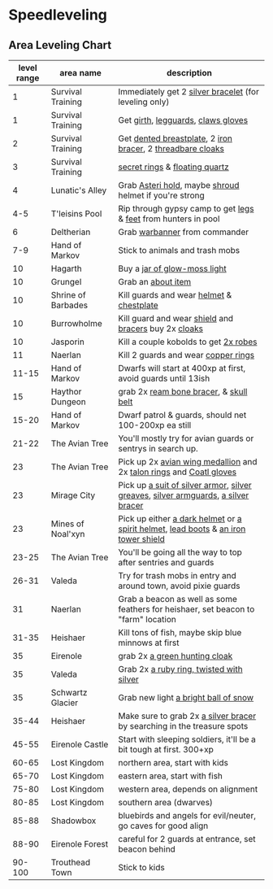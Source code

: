 # Speedleveling

## Area Leveling Chart

| level range | area name | description |
| --- | --- | --- |
| 1 | Survival Training | Immediately get 2 [silver bracelet](https://itemcalculator.nathanielinman.com/#/dashboard?vnum=3772) (for leveling only) |
| 1 | Survival Training | Get [girth](https://itemcalculator.nathanielinman.com/#/dashboard?vnum=3780), [legguards](https://itemcalculator.nathanielinman.com/#/dashboard?vnum=3768), [claws gloves](https://itemcalculator.nathanielinman.com/#/dashboard?vnum=3709) |
| 2 | Survival Training | Get [dented breastplate](https://itemcalculator.nathanielinman.com/#/dashboard?vnum=3764), 2 [iron bracer](https://itemcalculator.nathanielinman.com/#/dashboard?vnum=3753), 2 [threadbare cloaks](https://itemcalculator.nathanielinman.com/#/dashboard?lvnum=3705) |
| 3 | Survival Training | [secret rings](https://itemcalculator.nathanielinman.com/#/dashboard?vnum=3763) & [floating quartz](https://itemcalculator.nathanielinman.com/#/dashboard?vnum=3770) |
| 4 | Lunatic's Alley | Grab [Asteri hold](https://itemcalculator.nathanielinman.com/#/dashboard?vnum=25388), maybe [shroud](https://itemcalculator.nathanielinman.com/#/dashboard?vnum=25382) helmet if you're strong |
| 4-5 | T'leisins Pool | Rip through gypsy camp to get [legs](https://itemcalculator.nathanielinman.com/#/dashboard?vnum=12216) & [feet](https://itemcalculator.nathanielinman.com/#/dashboard?vnum=12217) from hunters in pool |
| 6 | Deltherian | Grab [warbanner](https://itemcalculator.nathanielinman.com/#/dashboard?vnum=1993) from commander |
| 7-9 | Hand of Markov | Stick to animals and trash mobs |
| 10 | Hagarth | Buy a [jar of glow-moss light](https://itemcalculator.nathanielinman.com/#/dashboard?vnum=6636) |
| 10 | Grungel | Grab an [about item](https://itemcalculator.nathanielinman.com/#/dashboard?vnum=2802) |
| 10 | Shrine of Barbades | Kill guards and wear [helmet](https://itemcalculator.nathanielinman.com/#/dashboard?vnum=6233) & [chestplate](https://itemcalculator.nathanielinman.com/#/dashboard?vnum=6208) |
| 10 | Burrowholme | Kill guard and wear [shield](https://itemcalculator.nathanielinman.com/#/dashboard?vnum=20730) and [bracers](https://itemcalculator.nathanielinman.com/#/dashboard?vnum=20731) buy 2x [cloaks](https://itemcalculator.nathanielinman.com/#/dashboard?vnum=20717) |
| 10 | Jasporin | Kill a couple kobolds to get [2x robes](https://itemcalculator.nathanielinman.com/#/dashboard?vnum=11408) |
| 11 | Naerlan | Kill 2 guards and wear [copper rings](https://itemcalculator.nathanielinman.com/#/dashboard?vnum=3364) |
| 11-15 | Hand of Markov | Dwarfs will start at 400xp at first, avoid guards until 13ish |
| 15 | Haythor Dungeon | grab 2x [ream bone bracer](https://itemcalculator.nathanielinman.com/#/dashboard?vnum=18923), & [skull belt](https://itemcalculator.nathanielinman.com/#/dashboard?vnum=18944) |
| 15-20 | Hand of Markov | Dwarf patrol & guards, should net 100-200xp ea still |
| 21-22 | The Avian Tree | You'll mostly try for avian guards or sentrys in search up. |
| 23 | The Avian Tree | Pick up 2x [avian wing medallion](https://itemcalculator.nathanielinman.com/#/dashboard?levelRestriction=25&levelRestriction=30&showStaffs=false&showWands=false&showPills=false&showScrolls=false&showPotions=false&showArmor=true&showWeapons=false&showOther=false&armorFilter=neck&weaponFilter=none&staffFilter=none&wandFilter=none&pillFilter=none&potionFilter=none&scrollFilter=none&areaFilter=none&otherFilter=none&vnum=20321) and 2x [talon rings](https://itemcalculator.nathanielinman.com/#/dashboard?levelRestriction=25&levelRestriction=30&showStaffs=false&showWands=false&showPills=false&showScrolls=false&showPotions=false&showArmor=true&showWeapons=false&showOther=false&armorFilter=finger&weaponFilter=none&staffFilter=none&wandFilter=none&pillFilter=none&potionFilter=none&scrollFilter=none&areaFilter=none&otherFilter=none&vnum=20318) and [Coatl gloves](https://itemcalculator.nathanielinman.com/#/dashboard?levelRestriction=25&levelRestriction=30&showStaffs=false&showWands=false&showPills=false&showScrolls=false&showPotions=false&showArmor=true&showWeapons=false&showOther=false&armorFilter=hands&weaponFilter=none&staffFilter=none&wandFilter=none&pillFilter=none&potionFilter=none&scrollFilter=none&areaFilter=none&otherFilter=none&vnum=20326) |
| 23 | Mirage City | Pick up [a suit of silver armor](https://itemcalculator.nathanielinman.com/#/dashboard?levelRestriction=25&levelRestriction=30&showStaffs=false&showWands=false&showPills=false&showScrolls=false&showPotions=false&showArmor=true&showWeapons=false&showOther=false&armorFilter=body&weaponFilter=none&staffFilter=none&wandFilter=none&pillFilter=none&potionFilter=none&scrollFilter=none&areaFilter=none&otherFilter=none&vnum=26933), [silver greaves](https://itemcalculator.nathanielinman.com/#/dashboard?levelRestriction=25&levelRestriction=30&showStaffs=false&showWands=false&showPills=false&showScrolls=false&showPotions=false&showArmor=true&showWeapons=false&showOther=false&armorFilter=legs&weaponFilter=none&staffFilter=none&wandFilter=none&pillFilter=none&potionFilter=none&scrollFilter=none&areaFilter=none&otherFilter=none&vnum=26938), [silver armguards](https://itemcalculator.nathanielinman.com/#/dashboard?levelRestriction=25&levelRestriction=30&showStaffs=false&showWands=false&showPills=false&showScrolls=false&showPotions=false&showArmor=true&showWeapons=false&showOther=false&armorFilter=arms&weaponFilter=none&staffFilter=none&wandFilter=none&pillFilter=none&potionFilter=none&scrollFilter=none&areaFilter=none&otherFilter=none&vnum=26931), [a silver bracer](https://itemcalculator.nathanielinman.com/#/dashboard?levelRestriction=25&levelRestriction=30&showStaffs=false&showWands=false&showPills=false&showScrolls=false&showPotions=false&showArmor=true&showWeapons=false&showOther=false&armorFilter=wrist&weaponFilter=none&staffFilter=none&wandFilter=none&pillFilter=none&potionFilter=none&scrollFilter=none&areaFilter=none&otherFilter=none&vnum=26936) |
| 23 | Mines of Noal'xyn | Pick up either [a dark helmet](https://itemcalculator.nathanielinman.com/#/dashboard?levelRestriction=25&levelRestriction=30&showStaffs=false&showWands=false&showPills=false&showScrolls=false&showPotions=false&showArmor=true&showWeapons=false&showOther=false&armorFilter=head&weaponFilter=none&staffFilter=none&wandFilter=none&pillFilter=none&potionFilter=none&scrollFilter=none&areaFilter=none&otherFilter=none&vnum=10050) or [a spirit helmet](https://itemcalculator.nathanielinman.com/#/dashboard?levelRestriction=25&levelRestriction=30&showStaffs=false&showWands=false&showPills=false&showScrolls=false&showPotions=false&showArmor=true&showWeapons=false&showOther=false&armorFilter=head&weaponFilter=none&staffFilter=none&wandFilter=none&pillFilter=none&potionFilter=none&scrollFilter=none&areaFilter=none&otherFilter=none&vnum=10044), [lead boots](https://itemcalculator.nathanielinman.com/#/dashboard?levelRestriction=25&levelRestriction=30&showStaffs=false&showWands=false&showPills=false&showScrolls=false&showPotions=false&showArmor=true&showWeapons=false&showOther=false&armorFilter=feet&weaponFilter=none&staffFilter=none&wandFilter=none&pillFilter=none&potionFilter=none&scrollFilter=none&areaFilter=none&otherFilter=none&vnum=10066) & [an iron tower shield](https://itemcalculator.nathanielinman.com/#/dashboard?levelRestriction=25&levelRestriction=30&showStaffs=false&showWands=false&showPills=false&showScrolls=false&showPotions=false&showArmor=true&showWeapons=false&showOther=false&armorFilter=shield&weaponFilter=none&staffFilter=none&wandFilter=none&pillFilter=none&potionFilter=none&scrollFilter=none&areaFilter=none&otherFilter=none&vnum=10076) |
| 23-25 | The Avian Tree | You'll be going all the way to top after sentries and guards |
| 26-31 | Valeda | Try for trash mobs in entry and around town, avoid pixie guards |
| 31 | Naerlan | Grab a beacon as well as some feathers for heishaer, set beacon to "farm" location |
| 31-35 | Heishaer | Kill tons of fish, maybe skip blue minnows at first |
| 35 | Eirenole | grab 2x [a green hunting cloak](https://itemcalculator.nathanielinman.com/#/dashboard?levelRestriction=30&levelRestriction=40&showStaffs=false&showWands=false&showPills=false&showScrolls=false&showPotions=false&showArmor=true&showWeapons=false&showOther=false&armorFilter=neck&weaponFilter=none&staffFilter=none&wandFilter=none&pillFilter=none&potionFilter=none&scrollFilter=none&areaFilter=none&otherFilter=none&vnum=25173) |
| 35 | Valeda | Grab 2x [a ruby ring, twisted with silver](https://itemcalculator.nathanielinman.com/#/dashboard?levelRestriction=30&levelRestriction=40&showStaffs=false&showWands=false&showPills=false&showScrolls=false&showPotions=false&showArmor=true&showWeapons=false&showOther=false&armorFilter=finger&weaponFilter=none&staffFilter=none&wandFilter=none&pillFilter=none&potionFilter=none&scrollFilter=none&areaFilter=none&otherFilter=none&vnum=10845)
| 35 | Schwartz Glacier | Grab new light [a bright ball of snow](https://itemcalculator.nathanielinman.com/#/dashboard?levelRestriction=30&levelRestriction=40&showStaffs=false&showWands=false&showPills=false&showScrolls=false&showPotions=false&showArmor=true&showWeapons=false&showOther=false&armorFilter=hold&weaponFilter=none&staffFilter=none&wandFilter=none&pillFilter=none&potionFilter=none&scrollFilter=none&areaFilter=none&otherFilter=none&vnum=3662) |
| 35-44 | Heishaer | Make sure to grab 2x [a silver bracer](https://itemcalculator.nathanielinman.com/#/dashboard?levelRestriction=30&levelRestriction=40&showStaffs=false&showWands=false&showPills=false&showScrolls=false&showPotions=false&showArmor=true&showWeapons=false&showOther=false&armorFilter=wrist&weaponFilter=none&staffFilter=none&wandFilter=none&pillFilter=none&potionFilter=none&scrollFilter=none&areaFilter=none&otherFilter=none&vnum=13712) by searching in the treasure spots |
| 45-55 | Eirenole Castle | Start with sleeping soldiers, it'll be a bit tough at first. 300+xp |
| 60-65 | Lost Kingdom | northern area, start with kids |
| 65-70 | Lost Kingdom | eastern area, start with fish |
| 75-80 | Lost Kingdom | western area, depends on alignment |
| 80-85 | Lost Kingdom | southern area (dwarves) |
| 85-88 | Shadowbox | bluebirds and angels for evil/neuter, go caves for good align |
| 88-90 | Eirenole Forest | careful for 2 guards at entrance, set beacon behind |
| 90-100 | Trouthead Town | Stick to kids |

